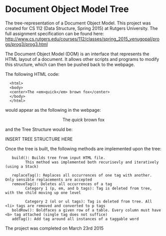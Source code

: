 # Document Object Model Tree 

The tree-representation of a Document Object Model. This project was created for CS 112 (Data Structure, Spring 2015) at Rutgers University. The full assignment specification can be found here: http://www.cs.rutgers.edu/courses/112/classes/spring_2015_venugopal/progs/prog3/prog3.html

The Document Object Model (DOM) is an interface that represents the HTML layout of a document. It allows other scripts and programs to modify this structure, which can then be pushed back to the webpage.

The following HTML code:

      <html>
      <body>
      <center>The <em>quick</em> brown fox</center>
      </body>
      </html>

would appear as the following in the webpage:

<html>
<body>
<center>The <em>quick</em> brown fox</center>
</body>
</html>

and the Tree Structure would be:

INSERT TREE STRUCTURE HERE


Once the tree is built, the following methods are implemented upon the tree:

       build(): Builds tree from input HTML file. 
             This method was implemented both recurisevly and iteratively (using a Stack)
             
       replaceTag(): Replaces all occurrences of one tag with another. Only sensible replacements are accepted
       removeTag(): Deletes all occurrences of a tag
             Category 1 (p, em, and b tags): Tag is deleted from tree, with the child moving up one level
             
             Category 2 (ol or ul tags): Tag is deleted from tree. All <li> tags are removed and converted to p tags
       boldRow(): Boldfaces a given row of a table. Every column must have <b> tag attached (single tag does not suffice)
       addTag(): Add tag around all instances of a taggable word
       

The project was completed on March 23rd 2015

